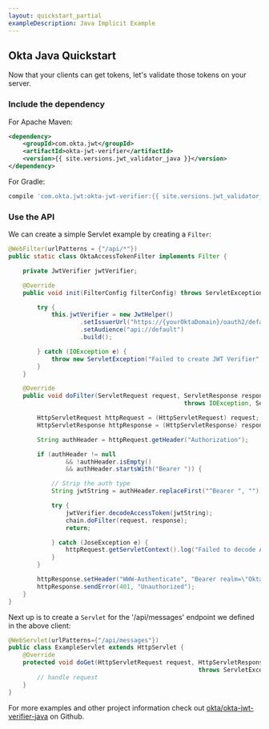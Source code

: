 ```yaml
---
layout: quickstart_partial
exampleDescription: Java Implicit Example
---
```


## Okta Java Quickstart

Now that your clients can get tokens, let's validate those tokens on your server.

### Include the dependency

For Apache Maven:
```xml
<dependency>
    <groupId>com.okta.jwt</groupId>
    <artifactId>okta-jwt-verifier</artifactId>
    <version>{{ site.versions.jwt_validator_java }}</version>
</dependency>
```

For Gradle:
```groovy
compile 'com.okta.jwt:okta-jwt-verifier:{{ site.versions.jwt_validator_java }}'
```

### Use the API

We can create a simple Servlet example by creating a `Filter`:

```java
@WebFilter(urlPatterns = {"/api/*"})
public static class OktaAccessTokenFilter implements Filter {

    private JwtVerifier jwtVerifier;

    @Override
    public void init(FilterConfig filterConfig) throws ServletException {

        try {
            this.jwtVerifier = new JwtHelper()
                    .setIssuerUrl("https://{yourOktaDomain}/oauth2/default"))
                    .setAudience("api://default")
                    .build();

        } catch (IOException e) {
            throw new ServletException("Failed to create JWT Verifier", e);
        }
    }

    @Override
    public void doFilter(ServletRequest request, ServletResponse response, FilterChain chain)
                                                 throws IOException, ServletException {

        HttpServletRequest httpRequest = (HttpServletRequest) request;
        HttpServletResponse httpResponse = (HttpServletResponse) response;

        String authHeader = httpRequest.getHeader("Authorization");

        if (authHeader != null
                && !authHeader.isEmpty()
                && authHeader.startsWith("Bearer ")) {

            // Strip the auth type
            String jwtString = authHeader.replaceFirst("^Bearer ", "");

            try {
                jwtVerifier.decodeAccessToken(jwtString);
                chain.doFilter(request, response);
                return;

            } catch (JoseException e) {
                httpRequest.getServletContext().log("Failed to decode Access Token", e);
            }
        }

        httpResponse.setHeader("WWW-Authenticate", "Bearer realm=\"Okta-Servlet-Example\"");
        httpResponse.sendError(401, "Unauthorized");
    }
}
```

Next up is to create a `Servlet` for the '/api/messages' endpoint we defined in the above client:
```java
@WebServlet(urlPatterns={"/api/messages"})
public class ExampleServlet extends HttpServlet {
    @Override
    protected void doGet(HttpServletRequest request, HttpServletResponse response)
                                                     throws ServletException, IOException {
        // handle request
    }
}
```

For more examples and other project information check out [okta/okta-jwt-verifier-java](https://github.com/okta/okta-jwt-verifier-java) on Github.
